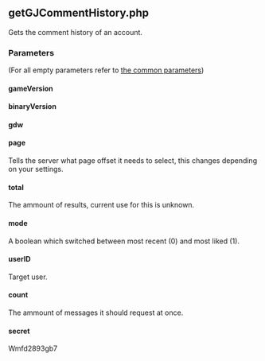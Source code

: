 ## getGJCommentHistory.php
Gets the comment history of an account.
### Parameters
(For all empty parameters refer to [the common parameters](https://github.com/SMJSGaming/GDDocs/blob/master/endpoints/common_parameters.md))
#### gameVersion
#### binaryVersion
#### gdw
#### page
Tells the server what page offset it needs to select, this changes depending on your settings.
#### total
The ammount of results, current use for this is unknown.
#### mode
A boolean which switched between most recent (0) and most liked (1).
#### userID
Target user.
#### count
The ammount of messages it should request at once.
#### secret
Wmfd2893gb7
